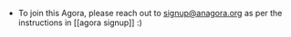 - To join this Agora, please reach out to signup@anagora.org as per the instructions in [[agora signup]] :)
